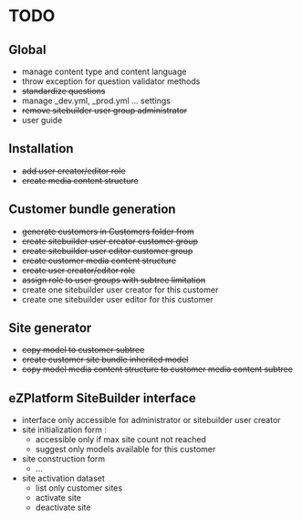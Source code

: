 # TODO

## Global

* manage content type and content language
* throw exception for question validator methods
* <s>standardize questions</s>
* manage _dev.yml, _prod.yml ... settings
* <s>remove sitebuilder user group administrator</s>
* user guide

## Installation

* <s>add user creator/editor role</s>
* <s>create media content structure</s>

## Customer bundle generation 

* <s>generate customers in Customers folder from</s>
* <s>create sitebuilder user creator customer group</s>
* <s>create sitebuilder user editor customer group</s>
* <s>create customer media content structure</s>
* <s>create user creator/editor role</s>
* <s>assign role to user groups with subtree limitation</s>
* create one sitebuilder user creator for this customer
* create one sitebuilder user editor for this customer

## Site generator

* <s>copy model to customer subtree</s>
* <s>create customer site bundle inherited model</s>
* <s>copy model media content structure to customer media content subtree</s>

## eZPlatform  SiteBuilder interface

* interface only accessible for administrator or sitebuilder user creator
* site initialization form :
  * accessible only if max site count not reached
  * suggest only models available for this customer
* site construction form
  * ...
* site activation dataset
  * list only customer sites
  * activate site
  * deactivate site


